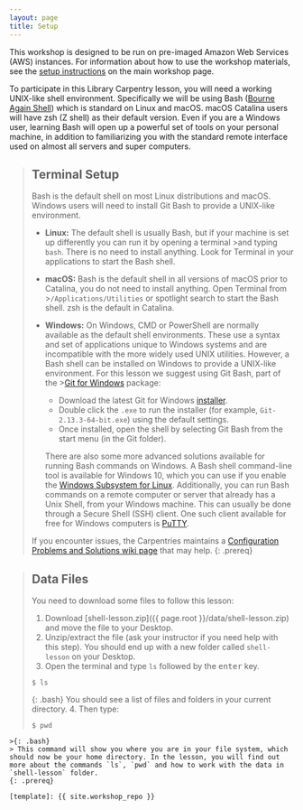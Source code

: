 ```yaml
---
layout: page
title: Setup
---
```


This workshop is designed to be run on pre-imaged Amazon Web Services 
(AWS) instances. For information about how to
use the workshop materials, see the 
[setup instructions](https://www.datacarpentry.org/genomics-workshop/setup.html) on the main workshop page.

To participate in this Library Carpentry lesson, you will need a working UNIX-like shell environment.
Specifically we will be using Bash ([Bourne Again Shell](https://en.wikipedia.org/wiki/Bash_(Unix_shell))) which is standard on Linux and macOS. macOS Catalina users will have zsh (Z shell) as their default version.
Even if you are a Windows user, learning Bash will open up a powerful set of tools on your personal machine, in addition to familiarizing you with the standard remote interface used on almost all servers and super computers.

>## Terminal Setup
>
>Bash is the default shell on most Linux distributions and macOS.
>Windows users will need to install Git Bash to provide a UNIX-like environment.
>
>- **Linux:** The default shell is usually Bash, but if your machine is set up differently you can run it by opening a terminal >and typing `bash`.  There is no need to install anything. Look for Terminal in your applications to start the Bash shell.
>- **macOS:** Bash is the default shell in all versions of macOS prior to Catalina, you do not need to install anything. Open Terminal from >`/Applications/Utilities` or spotlight search to start the Bash shell. zsh is the default in Catalina.
>- **Windows:** On Windows, CMD or PowerShell are normally available as the default shell environments. These use a syntax and set of applications unique to Windows systems and are incompatible with the more widely used UNIX utilities. However, a Bash shell can be installed on Windows to provide a UNIX-like environment. For this lesson we suggest using Git Bash, part of the >[Git for Windows](https://gitforwindows.org/) package:
>    - Download the latest Git for Windows [installer](https://gitforwindows.org/).
>    - Double click the `.exe` to run the installer (for example, `Git-2.13.3-64-bit.exe`) using the default settings.
>    - Once installed, open the shell by selecting Git Bash from the start menu (in the Git folder).
>
>     There are also some more advanced solutions available for running Bash
>     commands on Windows.  A Bash shell command-line tool is available for
>     Windows 10, which you can use if you enable the [Windows Subsystem for
>     Linux](https://docs.microsoft.com/en-us/windows/wsl/install-win10).
>     Additionally, you can run Bash commands on a remote computer or server
>     that already has a Unix Shell, from your Windows machine.  This can
>     usually be done through a Secure Shell (SSH) client.  One such client
>     available for free for Windows computers is
>     [PuTTY](http://faculty.smu.edu/reynolds/unixtut/windows.html).
>
>If you encounter issues, the Carpentries maintains a [Configuration Problems and Solutions wiki page](https://github.com/carpentries/workshop-template/wiki/Configuration-Problems-and-Solutions) that may help.
{: .prereq}

>## Data Files
>
>You need to download some files to follow this lesson:
>
>1. Download [shell-lesson.zip]({{ page.root }}/data/shell-lesson.zip) and move the file to your Desktop.
>2. Unzip/extract the file (ask your instructor if you need help with this step). You should end up with a new folder called `shell-lesson` on your Desktop.
>3. Open the terminal and type `ls` followed by the <kbd>enter</kbd> key.
>~~~~
>$ ls
>~~~~
>{: .bash}
> You should see a list of files and folders in your current directory.
>4. Then type:
>
>~~~
>$ pwd
~~~~
>{: .bash}
> This command will show you where you are in your file system, which should now be your home directory. In the lesson, you will find out more about the commands `ls`, `pwd` and how to work with the data in `shell-lesson` folder.
{: .prereq}

[template]: {{ site.workshop_repo }}